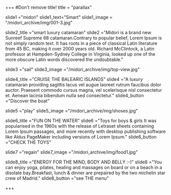 +++
#Don't remove title!
title = "parallax"

slide1 ="midori"
slide1_text="Smart"
slide1_image = "/midori_archive/img/001-3.jpg"

slide2_title ="smart luxury catamaran"
slide2 ="Midori is a brand new Sunreef Supreme 68 catamaran.Contrary to popular belief, Lorem Ipsum is not simply random text. It has roots in a piece of classical Latin literature from 45 BC, making it over 2000 years old. Richard McClintock, a Latin professor at Hampden-Sydney College in Virginia, looked up one of the more obscure Latin words discovered the undoubtable."

slide3 ="sail"
slide3_image ="/midori_archive/img/top-view.jpg"

slide4_title ="CRUISE THE BALEARIC ISLANDS"
slide4 ="A luxury catamaran providing  sagittis lacus vel augue laoreet rutrum faucibus dolor auctor. Praesent commodo cursus magna, vel scelerisque nisl consectetur et. Aenean lacinia bibendum nulla sed consectetur."
slide4_button ="Discover the boat"

slide5 ="play"
slide5_image ="/midori_archive/img/shoses.jpg"

slide6_title ="FUN ON THE WATER"
slide6 ="Toys for boys & girls It was popularised in the 1960s with the release of Letraset sheets containing Lorem Ipsum passages, and more recently with desktop publishing software like Aldus PageMaker including versions of Lorem Ipsum."
slide6_button ="CHECK THE TOYS"

slide7 ="regain"
slide7_image ="/midori_archive/img/food1.jpg"

slide8_title ="ENERGY FOR THE MIND, BODY AND BELLY :-)"
slide8 ="You can enjoy yoga, pilates, healing and massages on board or on a beach in a disolate bay.Breakfast, lunch & dinner are prepaired by the two michelin star crew of Madrid."
slide8_button ="see THE menu"



+++
